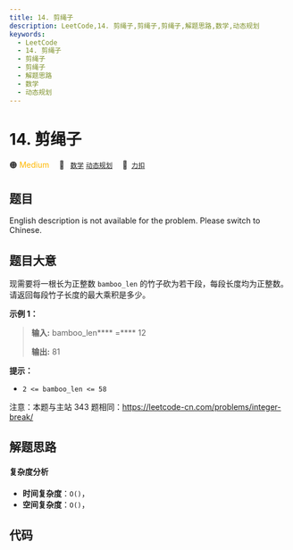 ```yaml
---
title: 14. 剪绳子
description: LeetCode,14. 剪绳子,剪绳子,剪绳子,解题思路,数学,动态规划
keywords:
  - LeetCode
  - 14. 剪绳子
  - 剪绳子
  - 剪绳子
  - 解题思路
  - 数学
  - 动态规划
---
```


# 14. 剪绳子

🟠 <font color=#ffb800>Medium</font>&emsp; 🔖&ensp; [`数学`](/tag/math.md) [`动态规划`](/tag/dynamic-programming.md)&emsp; 🔗&ensp;[`力扣`](https://leetcode.cn/problems/jian-sheng-zi-lcof)

## 题目

English description is not available for the problem. Please switch to
Chinese.


## 题目大意

现需要将一根长为正整数 `bamboo_len` 的竹子砍为若干段，每段长度均为正整数。请返回每段竹子长度的最大乘积是多少。



**示例 1：**

> 
> 
> 
> 
> 
> **输入:** bamboo_len**** =**** 12
> 
> **输出:** 81
> 
> 

**提示：**

  * `2 <= bamboo_len <= 58`

注意：本题与主站 343 题相同：<https://leetcode-cn.com/problems/integer-break/>


## 解题思路

#### 复杂度分析

- **时间复杂度**：`O()`，
- **空间复杂度**：`O()`，

## 代码

```javascript

```
